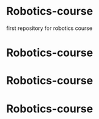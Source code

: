 # Robotics-course

first repository for robotics course
# Robotics-course
# Robotics-course
# Robotics-course

